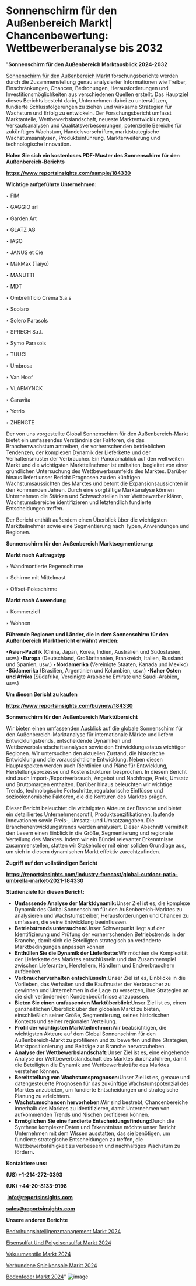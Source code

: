 # Sonnenschirm für den Außenbereich Markt| Chancenbewertung: Wettbewerberanalyse bis 2032

"<strong><b>Sonnenschirm für den Außenbereich Marktausblick 2024-2032</b></strong>

<a href=https://www.reportsinsights.com/sample/184330>Sonnenschirm für den Außenbereich Markt</a> forschungsberichte werden durch die Zusammenstellung genau analysierter Informationen wie Treiber, Einschränkungen, Chancen, Bedrohungen, Herausforderungen und Investitionsmöglichkeiten aus verschiedenen Quellen erstellt. Das Hauptziel dieses Berichts besteht darin, Unternehmen dabei zu unterstützen, fundierte Schlussfolgerungen zu ziehen und wirksame Strategien für Wachstum und Erfolg zu entwickeln. Der Forschungsbericht umfasst Marktanteile, Wettbewerbslandschaft, neueste Marktentwicklungen, Verkaufsanalysen und Qualitätsverbesserungen, potenzielle Bereiche für zukünftiges Wachstum, Handelsvorschriften, marktstrategische Wachstumsanalysen, Produkteinführung, Markterweiterung und technologische Innovation.

<strong><b>Holen Sie sich ein kostenloses PDF-Muster des Sonnenschirm für den Außenbereich-Berichts</b></strong>

<a href=https://www.reportsinsights.com/sample/184330><strong><u>https://www.reportsinsights.com/sample/184330</u></strong></a>

<strong>Wichtige aufgeführte Unternehmen:</strong>

‣ FIM

‣ GAGGIO srl

‣ Garden Art

‣ GLATZ AG

‣ IASO

‣ JANUS et Cie

‣ MakMax (Taiyo)

‣ MANUTTI

‣ MDT

‣ Ombrellificio Crema S.a.s

‣ Scolaro

‣ Solero Parasols

‣ SPRECH S.r.l.

‣ Symo Parasols

‣ TUUCI

‣ Umbrosa

‣ Van Hoof

‣ VLAEMYNCK

‣ Caravita

‣ Yotrio

‣ ZHENGTE

Der von uns vorgestellte Global Sonnenschirm für den Außenbereich-Markt bietet ein umfassendes Verständnis der Faktoren, die das Branchenwachstum antreiben, der vorherrschenden betrieblichen Tendenzen, der komplexen Dynamik der Lieferkette und der Verhaltensmuster der Verbraucher. Ein Panoramablick auf den weltweiten Markt und die wichtigsten Marktteilnehmer ist enthalten, begleitet von einer gründlichen Untersuchung des Wettbewerbsumfelds des Marktes. Darüber hinaus liefert unser Bericht Prognosen zu den künftigen Wachstumsaussichten des Marktes und betont die Expansionsaussichten in den kommenden Jahren. Durch eine sorgfältige Marktanalyse können Unternehmen die Stärken und Schwachstellen ihrer Wettbewerber klären, Wachstumsbereiche identifizieren und letztendlich fundierte Entscheidungen treffen.

Der Bericht enthält außerdem einen Überblick über die wichtigsten Marktteilnehmer sowie eine Segmentierung nach Typen, Anwendungen und Regionen.

<strong>Sonnenschirm für den Außenbereich Marktsegmentierung:</strong>

<strong>Markt nach Auftragstyp</strong>

‣ Wandmontierte Regenschirme

‣ Schirme mit Mittelmast

‣ Offset-Poleschirme

<strong>Markt nach Anwendung</strong>

‣ Kommerziell

‣ Wohnen

<strong><b>Führende Regionen und Länder, die in dem Sonnenschirm für den Außenbereich Marktbericht erwähnt werden:</b></strong>

<strong><b>‣Asien-Pazifik</b></strong> (China, Japan, Korea, Indien, Australien und Südostasien, usw.)
<strong><b>‣Europa</b></strong> (Deutschland, Großbritannien, Frankreich, Italien, Russland und Spanien, usw.)
‣<strong><b>Nordamerika</b></strong> (Vereinigte Staaten, Kanada und Mexiko)
<strong><b>‣Südamerika</b></strong> (Brasilien, Argentinien und Kolumbien, usw.)
<strong><b>‣Naher Osten und Afrika</b></strong> (Südafrika, Vereinigte Arabische Emirate und Saudi-Arabien, usw.)

<strong>Um diesen Bericht zu kaufen</strong>

<a href=https://www.reportsinsights.com/buynow/184330><strong><u>https://www.reportsinsights.com/buynow/184330</u></strong></a>

<strong>Sonnenschirm für den Außenbereich Marktübersicht</strong>

Wir bieten einen umfassenden Ausblick auf die globale Sonnenschirm für den Außenbereich-Marktanalyse für internationale Märkte und liefern Entwicklungstrends, entscheidende Dynamiken und Wettbewerbslandschaftsanalysen sowie den Entwicklungsstatus wichtiger Regionen. Wir untersuchen den aktuellen Zustand, die historische Entwicklung und die voraussichtliche Entwicklung. Neben diesen Hauptaspekten werden auch Richtlinien und Pläne für Entwicklung, Herstellungsprozesse und Kostenstrukturen besprochen. In diesem Bericht sind auch Import-/Exportverbrauch, Angebot und Nachfrage, Preis, Umsatz und Bruttomargen enthalten. Darüber hinaus beleuchten wir wichtige Trends, technologische Fortschritte, regulatorische Einflüsse und sozioökonomische Faktoren, die die Konturen des Marktes prägen.

Dieser Bericht beleuchtet die wichtigsten Akteure der Branche und bietet ein detailliertes Unternehmensprofil, Produktspezifikationen, laufende Innovationen sowie Preis-, Umsatz- und Umsatzangaben. Die Branchenentwicklungstrends werden analysiert. Dieser Abschnitt vermittelt den Lesern einen Einblick in die Größe, Segmentierung und regionale Verteilung des Marktes. Indem wir ein Bündel relevanter Erkenntnisse zusammenstellen, statten wir Stakeholder mit einer soliden Grundlage aus, um sich in diesem dynamischen Markt effektiv zurechtzufinden.

<strong>Zugriff auf den vollständigen Bericht</strong>

<a href=https://reportsinsights.com/industry-forecast/global-outdoor-patio-umbrella-market-2021-184330><strong>https://reportsinsights.com/industry-forecast/global-outdoor-patio-umbrella-market-2021-184330</strong></a>

<strong>Studienziele für diesen Bericht:</strong>
<ul>
  <li><strong>Umfassende Analyse der Marktdynamik:</strong>Unser Ziel ist es, die komplexe Dynamik des Global Sonnenschirm für den Außenbereich-Marktes zu analysieren und Wachstumstreiber, Herausforderungen und Chancen zu umfassen, die seine Entwicklung beeinflussen.</li>
  <li><strong>Betriebstrends untersuchen:</strong>Unser Schwerpunkt liegt auf der Identifizierung und Prüfung der vorherrschenden Betriebstrends in der Branche, damit sich die Beteiligten strategisch an veränderte Marktbedingungen anpassen können</li>
  <li><strong>Enthüllen Sie die Dynamik der Lieferkette:</strong>Wir möchten die Komplexität der Lieferkette des Marktes entschlüsseln und das Zusammenspiel zwischen Lieferanten, Herstellern, Händlern und Endverbrauchern aufdecken.</li>
  <li><strong>Verbraucherverhalten entschlüsseln:</strong>Unser Ziel ist es, Einblicke in die Vorlieben, das Verhalten und die Kaufmuster der Verbraucher zu gewinnen und Unternehmen in die Lage zu versetzen, ihre Strategien an die sich verändernden Kundenbedürfnisse anzupassen.</li>
  <li><strong>Bieten Sie einen umfassenden Marktüberblick:</strong>Unser Ziel ist es, einen ganzheitlichen Überblick über den globalen Markt zu bieten, einschließlich seiner Größe, Segmentierung, seines historischen Kontexts und seiner regionalen Verteilung.</li>
  <li><strong>Profil der wichtigsten Marktteilnehmer:</strong>Wir beabsichtigen, die wichtigsten Akteure auf dem Global Sonnenschirm für den Außenbereich-Markt zu profilieren und zu bewerten und ihre Strategien, Marktpositionierung und Beiträge zur Branche hervorzuheben.</li>
  <li><strong>Analyse der Wettbewerbslandschaft:</strong>Unser Ziel ist es, eine eingehende Analyse der Wettbewerbslandschaft des Marktes durchzuführen, damit die Beteiligten die Dynamik und Wettbewerbskräfte des Marktes verstehen können.</li>
  <li><strong>Bereitstellung von Wachstumsprognosen:</strong>Unser Ziel ist es, genaue und datengesteuerte Prognosen für das zukünftige Wachstumspotenzial des Marktes anzubieten, um fundierte Entscheidungen und strategische Planung zu erleichtern.</li>
  <li><strong>Wachstumschancen hervorheben:</strong>Wir sind bestrebt, Chancenbereiche innerhalb des Marktes zu identifizieren, damit Unternehmen von aufkommenden Trends und Nischen profitieren können.</li>
  <li><strong>Ermöglichen Sie eine fundierte Entscheidungsfindung:</strong>Durch die Synthese komplexer Daten und Erkenntnisse möchte unser Bericht Unternehmen mit dem Wissen ausstatten, das sie benötigen, um fundierte strategische Entscheidungen zu treffen, die Wettbewerbsfähigkeit zu verbessern und nachhaltiges Wachstum zu fördern<strong>.</strong></li>
</ul>
<strong>Kontaktiere uns:</strong>

<strong>(US) +1-214-272-0393</strong>

<strong>(UK) +44-20-8133-9198</strong>

<strong> </strong><a href=info@reportsinsights.com><strong><u>info@reportsinsights.com</u></strong></a>

<a href=sales@reportsinsights.com><strong><u>sales@reportsinsights.com</u></strong></a>

<strong>Unsere anderen Berichte</strong>

<a href=https://de.linkedin.com/pulse/bedrohungsintelligenzmanagement-markt-4sjuf/>Bedrohungsintelligenzmanagement Markt 2024</a>

<a href=https://de.linkedin.com/pulse/eisensulfat-und-polyeisensulfat-markt-new-data-komvf/>Eisensulfat Und Polyeisensulfat Markt 2024</a>

<a href=https://de.linkedin.com/pulse/vakuumventile-markt-größenanalyse-bewertung-nwlof/>Vakuumventile Markt 2024</a>

<a href=https://de.linkedin.com/pulse/verbundene-spielkonsole-markt-2024-2031-schlüsselunternehmen-wylrf/>Verbundene Spielkonsole Markt 2024</a>

<a href=https://de.linkedin.com/pulse/bodenfeder-markt-2024-größe-anteil-b68ef/>Bodenfeder Markt 2024</a>"
![image](https://github.com/Jaayaachit/RIdynamics/assets/158452289/13fa6022-650f-4be5-b805-442014c9159a)
